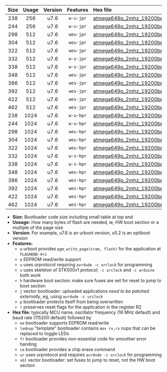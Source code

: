 |Size|Usage|Version|Features|Hex file|
|:-:|:-:|:-:|:-:|:--|
|238|256|u7.6|`w-u-jpr`|[atmega649p_2mhz_19200bps_ur_vbl.hex](https://raw.githubusercontent.com/stefanrueger/urboot/main/atmega649p_2mhz_19200bps_ur_vbl.hex)|
|244|256|u7.6|`w-u-jpr`|[atmega649p_2mhz_19200bps_lednop_ur_vbl.hex](https://raw.githubusercontent.com/stefanrueger/urboot/main/atmega649p_2mhz_19200bps_lednop_ur_vbl.hex)|
|298|512|u7.6|`weu-jpr`|[atmega649p_2mhz_19200bps_ee_ur_vbl.hex](https://raw.githubusercontent.com/stefanrueger/urboot/main/atmega649p_2mhz_19200bps_ee_ur_vbl.hex)|
|304|512|u7.6|`weu-jpr`|[atmega649p_2mhz_19200bps_ee_lednop_ur_vbl.hex](https://raw.githubusercontent.com/stefanrueger/urboot/main/atmega649p_2mhz_19200bps_ee_lednop_ur_vbl.hex)|
|322|512|u7.6|`weu-jpr`|[atmega649p_2mhz_19200bps_ee_lednop_fr_ur_vbl.hex](https://raw.githubusercontent.com/stefanrueger/urboot/main/atmega649p_2mhz_19200bps_ee_lednop_fr_ur_vbl.hex)|
|332|512|u7.6|`w-s-jpr`|[atmega649p_2mhz_19200bps_vbl.hex](https://raw.githubusercontent.com/stefanrueger/urboot/main/atmega649p_2mhz_19200bps_vbl.hex)|
|338|512|u7.6|`w-s-jpr`|[atmega649p_2mhz_19200bps_lednop_vbl.hex](https://raw.githubusercontent.com/stefanrueger/urboot/main/atmega649p_2mhz_19200bps_lednop_vbl.hex)|
|348|512|u7.6|`weu-jpr`|[atmega649p_2mhz_19200bps_ee_lednop_fr_ce_ur_vbl.hex](https://raw.githubusercontent.com/stefanrueger/urboot/main/atmega649p_2mhz_19200bps_ee_lednop_fr_ce_ur_vbl.hex)|
|386|512|u7.6|`wes-jpr`|[atmega649p_2mhz_19200bps_ee_vbl.hex](https://raw.githubusercontent.com/stefanrueger/urboot/main/atmega649p_2mhz_19200bps_ee_vbl.hex)|
|392|512|u7.6|`wes-jpr`|[atmega649p_2mhz_19200bps_ee_lednop_vbl.hex](https://raw.githubusercontent.com/stefanrueger/urboot/main/atmega649p_2mhz_19200bps_ee_lednop_vbl.hex)|
|422|512|u7.6|`wes-jpr`|[atmega649p_2mhz_19200bps_ee_lednop_fr_vbl.hex](https://raw.githubusercontent.com/stefanrueger/urboot/main/atmega649p_2mhz_19200bps_ee_lednop_fr_vbl.hex)|
|462|512|u7.6|`wes-jpr`|[atmega649p_2mhz_19200bps_ee_lednop_fr_ce_vbl.hex](https://raw.githubusercontent.com/stefanrueger/urboot/main/atmega649p_2mhz_19200bps_ee_lednop_fr_ce_vbl.hex)|
|238|1024|u7.6|`w-u-hpr`|[atmega649p_2mhz_19200bps_ur.hex](https://raw.githubusercontent.com/stefanrueger/urboot/main/atmega649p_2mhz_19200bps_ur.hex)|
|244|1024|u7.6|`w-u-hpr`|[atmega649p_2mhz_19200bps_lednop_ur.hex](https://raw.githubusercontent.com/stefanrueger/urboot/main/atmega649p_2mhz_19200bps_lednop_ur.hex)|
|298|1024|u7.6|`weu-hpr`|[atmega649p_2mhz_19200bps_ee_ur.hex](https://raw.githubusercontent.com/stefanrueger/urboot/main/atmega649p_2mhz_19200bps_ee_ur.hex)|
|304|1024|u7.6|`weu-hpr`|[atmega649p_2mhz_19200bps_ee_lednop_ur.hex](https://raw.githubusercontent.com/stefanrueger/urboot/main/atmega649p_2mhz_19200bps_ee_lednop_ur.hex)|
|322|1024|u7.6|`weu-hpr`|[atmega649p_2mhz_19200bps_ee_lednop_fr_ur.hex](https://raw.githubusercontent.com/stefanrueger/urboot/main/atmega649p_2mhz_19200bps_ee_lednop_fr_ur.hex)|
|332|1024|u7.6|`w-s-hpr`|[atmega649p_2mhz_19200bps.hex](https://raw.githubusercontent.com/stefanrueger/urboot/main/atmega649p_2mhz_19200bps.hex)|
|338|1024|u7.6|`w-s-hpr`|[atmega649p_2mhz_19200bps_lednop.hex](https://raw.githubusercontent.com/stefanrueger/urboot/main/atmega649p_2mhz_19200bps_lednop.hex)|
|348|1024|u7.6|`weu-hpr`|[atmega649p_2mhz_19200bps_ee_lednop_fr_ce_ur.hex](https://raw.githubusercontent.com/stefanrueger/urboot/main/atmega649p_2mhz_19200bps_ee_lednop_fr_ce_ur.hex)|
|386|1024|u7.6|`wes-hpr`|[atmega649p_2mhz_19200bps_ee.hex](https://raw.githubusercontent.com/stefanrueger/urboot/main/atmega649p_2mhz_19200bps_ee.hex)|
|392|1024|u7.6|`wes-hpr`|[atmega649p_2mhz_19200bps_ee_lednop.hex](https://raw.githubusercontent.com/stefanrueger/urboot/main/atmega649p_2mhz_19200bps_ee_lednop.hex)|
|422|1024|u7.6|`wes-hpr`|[atmega649p_2mhz_19200bps_ee_lednop_fr.hex](https://raw.githubusercontent.com/stefanrueger/urboot/main/atmega649p_2mhz_19200bps_ee_lednop_fr.hex)|
|462|1024|u7.6|`wes-hpr`|[atmega649p_2mhz_19200bps_ee_lednop_fr_ce.hex](https://raw.githubusercontent.com/stefanrueger/urboot/main/atmega649p_2mhz_19200bps_ee_lednop_fr_ce.hex)|

- **Size:** Bootloader code size including small table at top end
- **Useage:** How many bytes of flash are needed, ie, HW boot section or a multiple of the page size
- **Version:** For example, u7.6 is an urboot version, o5.2 is an optiboot version
- **Features:**
  + `w` urboot provides `pgm_write_page(sram, flash)` for the application at `FLASHEND-4+1`
  + `e` EEPROM read/write support
  + `u` uses urprotocol requiring `avrdude -c urclock` for programming
  + `s` uses skeleton of STK500v1 protocol; `-c urclock` and `-c arduino` both work
  + `h` hardware boot section: make sure fuses are set for reset to jump to boot section
  + `j` vector bootloader: uploaded applications *need to be patched externally*, eg, using `avrdude -c urclock`
  + `p` bootloader protects itself from being overwritten
  + `r` preserves reset flags for the application in the register R2
- **Hex file:** typically MCU name, oscillator frequency (16 MHz default) and baud rate (115200 default) followed by
  + `ee` bootloader supports EEPROM read/write
  + `lednop` "template" bootloader contains `mov rx,rx` nops that can be replaced to toggle LEDs
  + `fr` bootloader provides non-essential code for smoother error handing
  + `ce` bootloader provides a chip erase command
  + `ur` uses urprotocol and requires `avrdude -c urclock` for programming
  + `vbl` vector bootloader: set fuses to jump to reset, not the HW boot section
